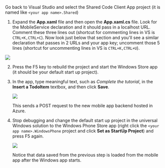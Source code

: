
Go back to Visual Studio and select the Shared Code Client App project (it is named like `<your app name>.Shared`)

1. Expand the **App.xaml** file and then open the **App.xaml.cs** file. Look for the MobileService declaration and it should pass in a localhost URL. Comment these three lines out (shortcut for commenting lines in VS is `CTRL+K,CTRL+C`). Now look just below that section and you'll see a similar declaration that passes in 2 URLs and your app key; uncomment those 5 lines (shortcut for uncommenting lines in VS is `CTRL+K,CTRL+U`).

  ![](./media/app-service-mobile-windows-universal-test-app-preview/mobile-quickstart-code-change.png)

2. Press the F5 key to rebuild the project and start the Windows Store app (it should be your default start up project).

2. In the app, type meaningful text, such as *Complete the tutorial*, in the **Insert a TodoItem** textbox, and then click **Save**.

	![](./media/app-service-mobile-windows-universal-test-app-preview/mobile-quickstart-startup.png)

	This sends a POST request to the new mobile app backend hosted in Azure.

3. Stop debugging and change the default start up project in the universal Windows solution to the Windows Phone Store app (right click the `<your app name>.WindowsPhone` project and click **Set as StartUp Project**) and press F5 again.

	![](./media/app-service-mobile-windows-universal-test-app-preview/mobile-quickstart-completed-wp8.png)

	Notice that data saved from the previous step is loaded from the mobile app after the Windows app starts.
